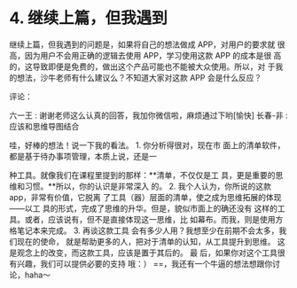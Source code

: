 # 4\. 继续上篇，但我遇到

继续上篇，但我遇到的问题是，如果将自己的想法做成 APP，对用户的要求就 很高，因为用户不会用正确的逻辑去使用 APP，学习使用这款 APP 的成本是很 高的，这导致即便是免费的，做出这个产品可能也不能被大众使用。所以，对 于我的想法，沙牛老师有什么建议么？不知道大家对这款 APP 会是什么反应？

评论：

六一王 : 谢谢老师这么认真的回答，我加你微信啦，麻烦通过下哟[愉快] 长春-非 : 应该和思维导图结合

哇，好棒的想法！说一下我的看法。 1\. 你分析得很对，现在市 面上的清单软件，都是基于待办事项管理，本质上说，还是一

种工具。就像我们在课程里提到的那样：**清单，不仅仅是工 具，更是重要的思维和习惯。**所以，你的认识是非常深入 的。 2\. 我个人认为，你所说的这款 app，非常有价值，它脱离 了工具（器）层面的清单，使之成为思维拓展的体现——以工 具的形式，完成了思维的升华。但是，貌似市面上的确还没有 这样的工具。或者，应该说有，但不是直接体现这一思维，比 如幕布。而我，则是使用方格笔记本来完成。 3\. 再谈这款工具 会有多少人用？我想至少在前期不会太多，我们现在的使命， 就是帮助更多的人，把对于清单的认知，从工具提升到思维。 这是观念上的改变，而这款工具，应该是置于其后的。 最 后，如果你对这个工具很有兴趣，我们可以提供必要的支持 哦：） ==，我还有一个牛逼的想法想跟你讨论，haha～